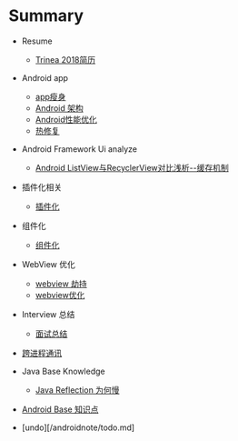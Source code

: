 # Summary

* Resume
	* [Trinea 2018简历](/androidnote/resume/trinea.md)

* Android app
	* [app瘦身](/androidnote/app/thinApk.md)
	* [Android 架构](/androidnote/app/architeture.md)
	* [Android性能优化](/androidnote/app/performance.md)
	* [热修复](/androidnote/app/hotfix.md)

* Android Framework Ui analyze
	* [Android ListView与RecyclerView对比浅析--缓存机制](https://mp.weixin.qq.com/s/_1-5REzMQibPLcK79Hz4gg)
	
* 插件化相关
	* [插件化](/androidnote/app/plugins.md)

* 组件化
	* [组件化](/androidnote/app/componet.md)

* WebView 优化
	* [webview 劫持](/androidnote/app/httpdns.md)
	* [webview优化](/androidnote/app/webview.md)

* Interview 总结
	* [面试总结](/androidnote/app/interview/interviewNote.md)

* [跨进程通讯](/androidnote/common/ipc.md)

* Java Base Knowledge
	* [Java Reflection 为何慢](/javanote/reflection.md)
* [Android Base 知识点](/androidnote/app/androidbase.md)
* [undo][/androidnote/todo.md]

